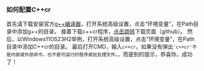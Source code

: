 ### 如何配置C++cr
首先请下载安装官方[g++编译器](https://sourceforge.net/projects/mingw-w64/)，打开系统高级设置，点击“环境变量”，在Path目录中添加g++的目录。
接着下载c++cr程序，[点击跳转](https://github.com/ZhonZhouShe/C-cr/releases)下载页面（github）。
然后，以Windows11OS23H2举例，打开系统高级设置，点击“环境变量”，在Path目录中添加C++cr的目录。
最后打开CMD，输入``c++cr``，如果没有弹出``'c++cr'不是内部或外部命令，也不是可运行的程序或批处理文件。``，而是别的提示，恭喜你，成功了！
